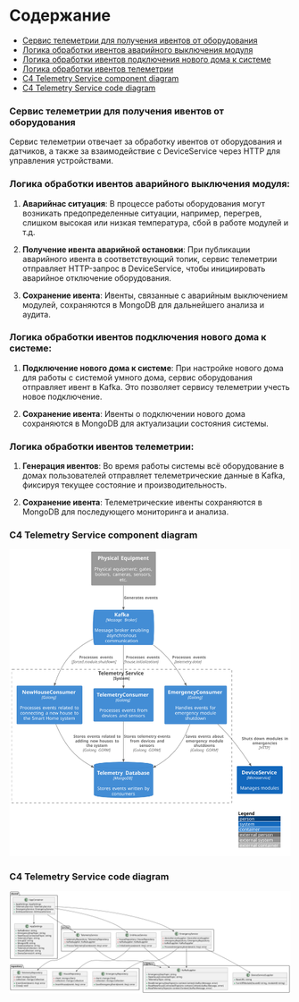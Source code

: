 # Содержание
- [Сервис телеметрии для получения ивентов от оборудования](#сервис-телеметрии-для-получения-ивентов-от-оборудования)
- [Логика обработки ивентов аварийного выключения модуля](#логика-обработки-ивентов-аварийного-выключения-модуля)
- [Логика обработки ивентов подключения нового дома к системе](#логика-обработки-ивентов-подключения-нового-дома-к-системе)
- [Логика обработки ивентов телеметрии](#логика-обработки-ивентов-телеметрии)
- [C4 Telemetry Service component diagram](#c4-telemetry-service-component-diagram)
- [C4 Telemetry Service code diagram](#c4-telemetry-service-code-diagram)

### Сервис телеметрии для получения ивентов от оборудования
Сервис телеметрии отвечает за обработку ивентов от оборудования и датчиков, 
а также за взаимодействие с DeviceService через HTTP для управления устройствами.

### Логика обработки ивентов аварийного выключения модуля:
1. **Аварийнас ситуация**: В процессе работы оборудования могут возникать предопределенные ситуации, например, перегрев, 
слишком высокая или низкая температура, сбой в работе модулей и т.д.

2. **Получение ивента аварийной остановки**: При публикации аварийного ивента в соответствующий топик, 
сервис телеметрии отправляет HTTP-запрос в DeviceService, чтобы инициировать аварийное отключение оборудования.

3. **Сохранение ивента**: Ивенты, связанные с аварийным выключением модулей, 
сохраняются в MongoDB для дальнейшего анализа и аудита.

### Логика обработки ивентов подключения нового дома к системе:
1. **Подключение нового дома к системе**: При настройке нового дома для работы с системой умного дома, 
сервис оборудования отправляет ивент в Kafka. Это позволяет сервису телеметрии учесть новое подключение.

2. **Сохранение ивента**: Ивенты о подключении нового дома сохраняются в MongoDB для актуализации состояния системы.  

### Логика обработки ивентов телеметрии:
1. **Генерация ивентов**: Во время работы системы всё оборудование в домах пользователей отправляет телеметрические данные в Kafka, 
фиксируя текущее состояние и производительность.

2. **Сохранение ивента**: Телеметрические ивенты сохраняются в MongoDB для последующего мониторинга и анализа.
   
### C4 Telemetry Service component diagram
![System Architecture](./Component_CleverVillageSystem_TelemetryService.svg)

### C4 Telemetry Service code diagram
![System Architecture](./Code_CleverVillageSystem_TelemetryService.svg)

